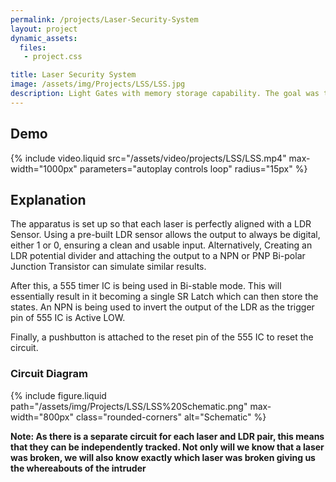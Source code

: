 ```yaml
---
permalink: /projects/Laser-Security-System
layout: project
dynamic_assets:
  files:
   - project.css

title: Laser Security System
image: /assets/img/Projects/LSS/LSS.jpg
description: Light Gates with memory storage capability. The goal was to make an Intruder Alarm without using any Microcontrollers at all.
---
```


## Demo
{% include video.liquid src="/assets/video/projects/LSS/LSS.mp4" max-width="1000px" parameters="autoplay controls loop" radius="15px" %}

## Explanation

The apparatus is set up so that each laser is perfectly aligned with a LDR Sensor. Using a pre-built LDR sensor allows the output to always be digital, either 1 or 0, ensuring a clean and usable input. Alternatively, Creating an LDR potential divider and attaching the output to a NPN or PNP Bi-polar Junction Transistor can simulate similar results.

After this, a 555 timer IC is being used in Bi-stable mode. This will essentially result in it becoming a single SR Latch which can then store the states. An NPN is being used to invert the output of the LDR as the trigger pin of 555 IC is Active LOW.

Finally, a pushbutton is attached to the reset pin of the 555 IC to reset the circuit.

### Circuit Diagram

{% include figure.liquid path="/assets/img/Projects/LSS/LSS%20Schematic.png" max-width="800px" class="rounded-corners" alt="Schematic" %}

**Note: As there is a separate circuit for each laser and LDR pair, this means that they can be independently tracked. Not only will we know that a laser was broken, we will also know exactly which laser was broken giving us the whereabouts of the intruder**

<br class="spacer">
